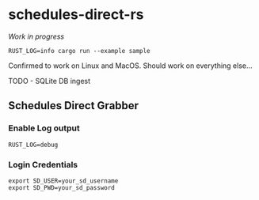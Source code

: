 # schedules-direct-rs

*Work in progress*

```
RUST_LOG=info cargo run --example sample
```

Confirmed to work on Linux and MacOS.  Should work on everything else...

TODO - SQLite DB ingest

## Schedules Direct Grabber

### Enable Log output

```
RUST_LOG=debug
```

### Login Credentials

```
export SD_USER=your_sd_username
export SD_PWD=your_sd_password
```